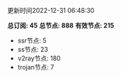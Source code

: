 更新时间2022-12-31 06:48:30

**总订阅: 45**
**总节点: 888**
**有效节点: 215**
- ssr节点: 5
- ss节点: 23
- v2ray节点: 180
- trojan节点: 7
